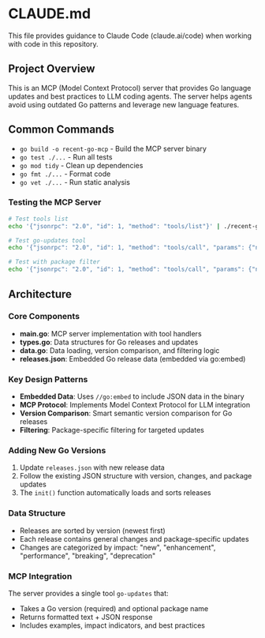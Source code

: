 # CLAUDE.md

This file provides guidance to Claude Code (claude.ai/code) when working with code in this repository.

## Project Overview

This is an MCP (Model Context Protocol) server that provides Go language updates and best practices to LLM coding agents. The server helps agents avoid using outdated Go patterns and leverage new language features.

## Common Commands

- `go build -o recent-go-mcp` - Build the MCP server binary
- `go test ./...` - Run all tests
- `go mod tidy` - Clean up dependencies
- `go fmt ./...` - Format code
- `go vet ./...` - Run static analysis

### Testing the MCP Server

```bash
# Test tools list
echo '{"jsonrpc": "2.0", "id": 1, "method": "tools/list"}' | ./recent-go-mcp

# Test go-updates tool
echo '{"jsonrpc": "2.0", "id": 1, "method": "tools/call", "params": {"name": "go-updates", "arguments": {"version": "1.21"}}}' | ./recent-go-mcp

# Test with package filter
echo '{"jsonrpc": "2.0", "id": 1, "method": "tools/call", "params": {"name": "go-updates", "arguments": {"version": "1.22", "package": "net/http"}}}' | ./recent-go-mcp
```

## Architecture

### Core Components

- **main.go**: MCP server implementation with tool handlers
- **types.go**: Data structures for Go releases and updates
- **data.go**: Data loading, version comparison, and filtering logic
- **releases.json**: Embedded Go release data (embedded via go:embed)

### Key Design Patterns

- **Embedded Data**: Uses `//go:embed` to include JSON data in the binary
- **MCP Protocol**: Implements Model Context Protocol for LLM integration
- **Version Comparison**: Smart semantic version comparison for Go releases
- **Filtering**: Package-specific filtering for targeted updates

### Adding New Go Versions

1. Update `releases.json` with new release data
2. Follow the existing JSON structure with version, changes, and package updates
3. The `init()` function automatically loads and sorts releases

### Data Structure

- Releases are sorted by version (newest first)
- Each release contains general changes and package-specific updates
- Changes are categorized by impact: "new", "enhancement", "performance", "breaking", "deprecation"

### MCP Integration

The server provides a single tool `go-updates` that:
- Takes a Go version (required) and optional package name
- Returns formatted text + JSON response
- Includes examples, impact indicators, and best practices